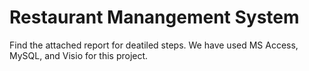 # Restaurant Manangement System
Find the attached report for deatiled steps. We have used MS Access, MySQL, and Visio for this project.
